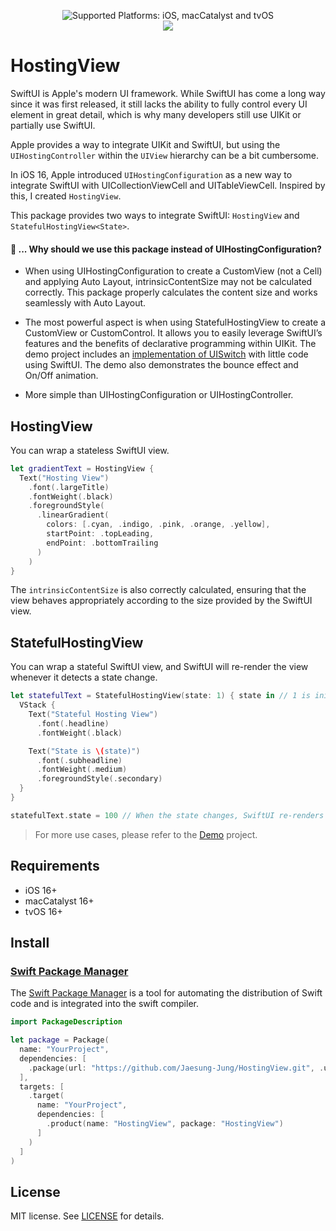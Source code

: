<p align="center">
<img src="https://img.shields.io/badge/platforms-iOS 16+%20%7C%20macCatalyst 16+%20%7C%20tvOS 16+-333333.svg" alt="Supported Platforms: iOS, macCatalyst and tvOS" />
<br />
<a href="https://github.com/swiftlang/swift-package-manager" alt="RxSwift on Swift Package Manager" title="RxSwift on Swift Package Manager"><img src="https://img.shields.io/badge/Swift%20Package%20Manager-compatible-brightgreen.svg" /></a>
</p>

# HostingView

SwiftUI is Apple's modern UI framework. While SwiftUI has come a long way since it was first released, it still lacks the ability to fully control every UI element in great detail, which is why many developers still use UIKit or partially use SwiftUI.

Apple provides a way to integrate UIKit and SwiftUI, but using the `UIHostingController` within the `UIView` hierarchy can be a bit cumbersome.

In iOS 16, Apple introduced `UIHostingConfiguration` as a new way to integrate SwiftUI with UICollectionViewCell and UITableViewCell. Inspired by this, I created `HostingView`.

This package provides two ways to integrate SwiftUI: `HostingView` and `StatefulHostingView<State>`.

#### 💬 ... Why should we use this package instead of UIHostingConfiguration?
- When using UIHostingConfiguration to create a CustomView (not a Cell) and applying Auto Layout, intrinsicContentSize may not be calculated correctly. This package properly calculates the content size and works seamlessly with Auto Layout.

- The most powerful aspect is when using StatefulHostingView to create a CustomView or CustomControl. It allows you to easily leverage SwiftUI’s features and the benefits of declarative programming within UIKit. The demo project includes an [implementation of UISwitch](https://github.com/Jaesung-Jung/HostingView/blob/5856ea1a8cf7b5c804096293d353c8727c7828de/Demo/HostingViewDemo/Menu/CustomControlViewController.swift#L93) with little code using SwiftUI. The demo also demonstrates the bounce effect and On/Off animation.

- More simple than UIHostingConfiguration or UIHostingController.

## HostingView
You can wrap a stateless SwiftUI view.
```swift
let gradientText = HostingView {
  Text("Hosting View")
    .font(.largeTitle)
    .fontWeight(.black)
    .foregroundStyle(
      .linearGradient(
        colors: [.cyan, .indigo, .pink, .orange, .yellow],
        startPoint: .topLeading,
        endPoint: .bottomTrailing
      )
    )
}
```
The `intrinsicContentSize` is also correctly calculated, ensuring that the view behaves appropriately according to the size provided by the SwiftUI view.

## StatefulHostingView
You can wrap a stateful SwiftUI view, and SwiftUI will re-render the view whenever it detects a state change.
```swift
let statefulText = StatefulHostingView(state: 1) { state in // 1 is initial value
  VStack {
    Text("Stateful Hosting View")
      .font(.headline)
      .fontWeight(.black)

    Text("State is \(state)")
      .font(.subheadline)
      .fontWeight(.medium)
      .foregroundStyle(.secondary)
  }
}

statefulText.state = 100 // When the state changes, SwiftUI re-renders the view.
```

> For more use cases, please refer to the [Demo](https://github.com/Jaesung-Jung/HostingView/tree/main/Demo) project.

## Requirements
- iOS 16+
- macCatalyst 16+
- tvOS 16+

## Install
### [Swift Package Manager](https://github.com/swiftlang/swift-package-manager)
The [Swift Package Manager](https://github.com/swiftlang/swift-package-manager) is a tool for automating the distribution of Swift code and is integrated into the swift compiler.
```swift
import PackageDescription

let package = Package(
  name: "YourProject",
  dependencies: [
    .package(url: "https://github.com/Jaesung-Jung/HostingView.git", .upToNextMajor(from: "1.0"))
  ],
  targets: [
    .target(
      name: "YourProject",
      dependencies: [
        .product(name: "HostingView", package: "HostingView")
      ]
    )
  ]
)
```

## License
MIT license. See [LICENSE](https://github.com/Jaesung-Jung/HostingView/blob/main/LICENSE) for details.
